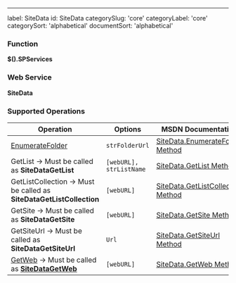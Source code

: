 ---
label: SiteData
id: SiteData
categorySlug: 'core'
categoryLabel: 'core'
categorySort: 'alphabetical'
documentSort: 'alphabetical'

### Function

**$().SPServices**

### Web Service

**SiteData**

### Supported Operations

| Operation | Options | MSDN Documentation | Introduced |
| --------- | ------- | ------------------ | ---------- |
| [EnumerateFolder](/docs/api/SiteData-EnumerateFolder.md) | `strFolderUrl` | [SiteData.EnumerateFolder Method](http://msdn.microsoft.com/en-us/library/ms774758(v=office.12).aspx) | [0.5.7](http://spservices.codeplex.com/releases/view/47136) |
| GetList -> Must be called as **SiteDataGetList** | `[webURL], strListName` | [SiteData.GetList Method](http://msdn.microsoft.com/en-us/library/ms774793(v=office.12).aspx) | [0.6.0](http://spservices.codeplex.com/releases/view/55660) |
| GetListCollection -> Must be called as **SiteDataGetListCollection** | `[webURL]` | [SiteData.GetListCollection Method](http://msdn.microsoft.com/en-us/library/ms774864(v=office.12).aspx) | [0.6.0](http://spservices.codeplex.com/releases/view/55660) |
| GetSite -> Must be called as **SiteDataGetSite** | `[webURL]` | [SiteData.GetSite Method](http://msdn.microsoft.com/en-us/library/ms773417(v=office.12).aspx) | [0.7.1](http://spservices.codeplex.com/releases/view/77486 "0.7.1") |
| GetSiteUrl -> Must be called as **SiteDataGetSiteUrl** | `Url` | [SiteData.GetSiteUrl Method](http://msdn.microsoft.com/en-us/library/ms774895(v=office.12).aspx) | [0.7.1](http://spservices.codeplex.com/releases/view/77486 "0.7.1") |
| [GetWeb](/docs/api/SiteData-GetWeb.md) -> Must be called as **[SiteDataGetWeb](/docs/api/SiteData.SiteDataGetWeb)** | `[webURL]` | [SiteData.GetWeb Method](http://msdn.microsoft.com/en-us/library/ms772798(v=office.12).aspx) | [0.7.1](http://spservices.codeplex.com/releases/view/77486 "0.7.1") |